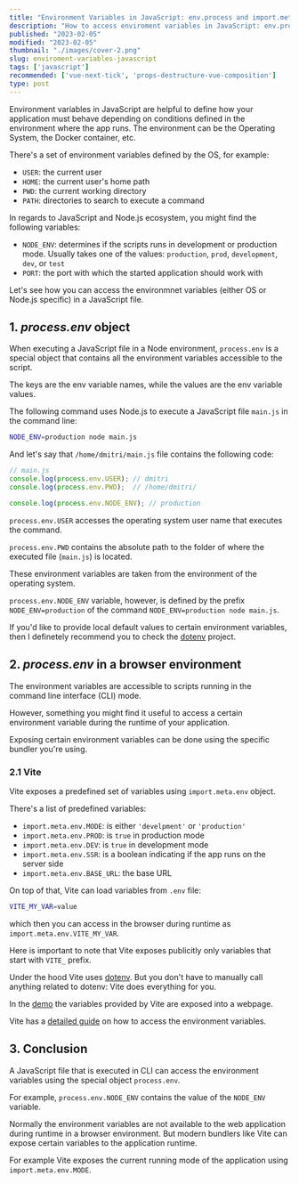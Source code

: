 ```yaml
---
title: "Environment Variables in JavaScript: env.process and import.meta"
description: "How to access enviroment variables in JavaScript: env.process and import.meta"  
published: "2023-02-05"
modified: "2023-02-05"
thumbnail: "./images/cover-2.png"
slug: enviroment-variables-javascript
tags: ['javascript']
recommended: ['vue-next-tick', 'props-destructure-vue-composition']
type: post
---
```


Environment variables in JavaScript are helpful to define how your application must behave depending on conditions defined in the environment where the app runs. The environment can be the Operating System, the Docker container, etc.  

There's a set of environment variables defined by the OS, for example:

* `USER`: the current user
* `HOME`: the current user's home path
* `PWD`: the current working directory
* `PATH`: directories to search to execute a command

In regards to JavaScript and Node.js ecosystem, you might find the following variables:

* `NODE_ENV`: determines if the scripts runs in development or production mode. Usually takes one of the values: `production`, `prod`, `development`, `dev`, or `test`
* `PORT`: the port with which the started application should work with

Let's see how you can access the environmnet variables (either OS or Node.js specific) in a JavaScript file.  

## 1. *process.env* object

When executing a JavaScript file in a Node environment, `process.env` is a special object that contains all the environment variables accessible to the script.  

The keys are the env variable names, while the values are the env variable values.  

The following command uses Node.js to execute a JavaScript file `main.js` in the command line:

```bash
NODE_ENV=production node main.js
```

And let's say that `/home/dmitri/main.js` file contains the following code:

```javascript
// main.js
console.log(process.env.USER); // dmitri
console.log(process.env.PWD);  // /home/dmitri/

console.log(process.env.NODE_ENV); // production
```

`process.env.USER` accesses the operating system user name that executes the command. 

`process.env.PWD` contains the absolute path to the folder of where the executed file (`main.js`) is located. 

These environment variables are taken from the environment of the operating system.  

`process.env.NODE_ENV` variable, however, is defined by the prefix `NODE_ENV=production` of the command `NODE_ENV=production node main.js`.  

If you'd like to provide local default values to certain environment variables, then I definetely recommend you to check the [dotenv](https://github.com/motdotla/dotenv) project.

## 2. *process.env* in a browser environment

The environment variables are accessible to scripts running in the command line interface (CLI) mode.  

However, something you might find it useful to access a certain environment variable during the runtime of your application.  

Exposing certain environment variables can be done using the specific bundler you're using.  

### 2.1 Vite

Vite exposes a predefined set of variables using `import.meta.env` object. 

There's a list of predefined variables: 

* `import.meta.env.MODE`: is either `'develpment'` or `'production'`
* `import.meta.env.PROD`: is `true` in production mode
* `import.meta.env.DEV`: is `true` in development mode
* `import.meta.env.SSR`: is a boolean indicating if the app runs on the server side
* `import.meta.env.BASE_URL`: the base URL

On top of that, Vite can load variables from `.env` file:

```bash
VITE_MY_VAR=value
```

which then you can access in the browser during runtime as `import.meta.env.VITE_MY_VAR`.  

Here is important to note that Vite exposes publicitly only variables that start with `VITE_` prefix.  

Under the hood Vite uses [dotenv](https://github.com/motdotla/dotenv). But you don't have to manually call anything related to dotenv: Vite does everything for you.

In the [demo](https://stackblitz.com/edit/vitejs-vite-61fsdd?file=src%2FApp.vue) the variables provided by Vite are exposed into a webpage.  

Vite has a [detailed guide](https://vitejs.dev/guide/env-and-mode.html) on how to access the environment variables.  


## 3. Conclusion

A JavaScript file that is executed in CLI can access the environment variables using the special object `process.env`. 

For example, `process.env.NODE_ENV` contains the value of the `NODE_ENV` variable.  

Normally the environment variables are not available to the web application during runtime in a browser environment. But modern bundlers like Vite can expose certain variables to the application runtime. 

For example Vite exposes the current running mode of the application using `import.meta.env.MODE`.  